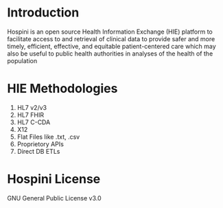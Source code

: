 # Introduction
Hospini is an open source Health Information Exchange (HIE) platform to facilitate access to and retrieval of clinical data to provide safer and more timely, efficient, effective, and equitable patient-centered care which may also be useful to public health authorities in analyses of the health of the population

# HIE Methodologies
<ol> 
<li> HL7 v2/v3 </li> 
<li> HL7 FHIR </li>
<li> HL7 C-CDA </li>
<li> X12 </li>
<li> Flat Files like .txt, .csv </li>
<li> Proprietory APIs </li>
<li> Direct DB ETLs </li>
</ol>

# Hospini License
GNU General Public License v3.0
